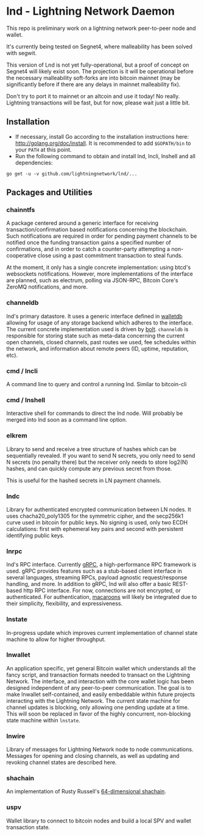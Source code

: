 # lnd - Lightning Network Daemon

This repo is preliminary work on a lightning network peer-to-peer node and wallet.

It's currently being tested on Segnet4, where malleability has been solved with segwit.

This version of Lnd is not yet fully-operational, but a proof of concept on Segnet4 will likely exist soon.  The projection is it will be operational before the necessary malleability soft-forks are into bitcoin mainnet (may be significantly before if there are any delays in mainnet malleability fix).

Don't try to port it to mainnet or an altcoin and use it today!  No really.  Lightning transactions will be fast, but for now, please wait just a little bit.

## Installation

* If necessary, install Go according to the installation instructions here: http://golang.org/doc/install. It is recommended to add `$GOPATH/bin` to your `PATH` at this point.
* Run the following command to obtain and install lnd, lncli, lnshell and all dependencies:

```
go get -u -v github.com/lightningnetwork/lnd/...
```

## Packages and Utilities

### chainntfs

A package centered around a generic interface for receiving transaction/confirmation based notifications concerning the blockchain. Such notifications are required in order for pending payment channels to be notified once the funding transaction gains a specified number of confirmations, and in order to catch a counter-party attempting a non-cooperative close using a past commitment transaction to steal funds.

At the moment, it only has a single concrete implementation: using btcd's websockets notifications. However, more implementations of the interface are planned, such as electrum, polling via JSON-RPC, Bitcoin Core's ZeroMQ notifications, and more.

### channeldb

lnd's primary datastore. It uses a generic interface defined in [walletdb](https://godoc.org/github.com/btcsuite/btcwallet/walletdb) allowing for usage of any storage backend which adheres to the interface. The current concrete implementation used is driven by [bolt](https://github.com/boltdb/bolt). `channeldb` is responsible for storing state such as meta-data concerning the current open channels, closed channels, past routes we used, fee schedules within the network, and information about remote peers (ID, uptime, reputation, etc).

### cmd / lncli
A command line to query and control a running lnd.  Similar to bitcoin-cli

### cmd / lnshell
Interactive shell for commands to direct the lnd node.  Will probably be merged into lnd soon as a command line option.

### elkrem
Library to send and receive a tree structure of hashes which can be sequentially revealed.  If you want to send N secrets, you only need to send N secrets (no penalty there) but the receiver only needs to store log2(N) hashes, and can quickly compute any previous secret from those.

This is useful for the hashed secrets in LN payment channels.

### lndc
Library for authenticated encrypted communication between LN nodes.  It uses chacha20_poly1305 for the symmetric cipher, and the secp256k1 curve used in bitcoin for public keys.  No signing is used, only two ECDH calculations: first with ephemeral key pairs and second with persistent identifying public keys.

### lnrpc

lnd's RPC interface. Currently [gRPC](http://www.grpc.io/), a high-performance RPC framework is used. gRPC provides features such as a stub-based client interface in several languages, streaming RPCs, payload agnostic request/response handling, and more. In addition to gRPC, lnd will also offer a basic REST-based http RPC interface. For now, connections are not encrypted, or authenticated. For authentication, [macaroons](http://research.google.com/pubs/pub41892.html) will likely be integrated due to their simplicity, flexibility, and expressiveness.

### lnstate
In-progress update which improves current implementation of channel state machine to allow for higher throughput.

### lnwallet

An application specific, yet general Bitcoin wallet which understands all the fancy script, and transaction formats needed to transact on the Lightning Network. The interface, and interaction with the core wallet logic has been designed independent of any peer-to-peer communication. The goal is to make lnwallet self-contained, and easily embeddable within future projects interacting with the Lightning Network. The current state machine for channel updates is blocking, only allowing one pending update at a time. This will soon be replaced in favor of the highly concurrent, non-blocking state machine within `lnstate`.

### lnwire
Library of messages for Lightning Network node to node communications.  Messages for opening and closing channels, as well as updating and revoking channel states are described here.

### shachain
An implementation of Rusty Russell's [64-dimensional shachain](https://github.com/rustyrussell/ccan/blob/master/ccan/crypto/shachain/design.txt).

### uspv
Wallet library to connect to bitcoin nodes and build a local SPV and wallet transaction state.
